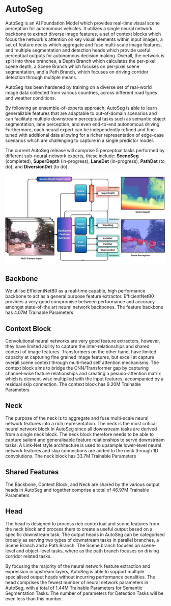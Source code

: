 
# AutoSeg

AutoSeg is an AI Foundation Model which provides real-time visual scene perception for autonomous vehicles. It utilizes a single neural network backbone to extract diverse image features, a set of context blocks which focus the network's attention on key visual elements within input images, a set of feature necks which aggregate and fuse multi-scale image features, and multiple segmentation and detection heads which provide useful perceptual outputs for autonomous decision making. Overall, the network is split into three branches, a Depth Branch which calculates the per-pixel scene depth, a Scene Branch which focuses on per-pixel scene segmentation, and a Path Branch, which focuses on driving corridor detection through multiple means.

AutoSeg has been hardened by training on a diverse set of real-world image data collected from various countries, across different road types and weather conditions.

By following an ensemble-of-experts approach, AutoSeg is able to learn generalizble features that are adaptable to out-of-domain scenarios and can facilitate multiple downstream perceptual tasks such as semantic object segmentation, lane perception, and even end-to-end autonomous driving. Furthermore, each neural expert can be independently refined and fine-tuned with additional data allowing for a richer representation of edge-case scenarios which are challenging to capture in a single predictor model.

The current AutoSeg release will comprise 5 perceptual tasks performed by different sub-neural-network experts, these include: **SceneSeg** (completed), **SuperDepth** (in-progress), **LaneDet** (in-progress), **PathDet** (to do), and **DiversionDet** (to do).

![Autoseg Network Diagram](../Diagrams/AutoSeg.jpg)

## Backbone
We utilise EfficientNetB0 as a real-time capable, high performance backbone to act as a general purpose feature extractor. EfficientNetB0 provides a very good compromise between performance and accuracy amongst state-of-the art neural network backbones. The feature backbone has 4.07M Trainable Parameters

## Context Block
Convolutional neural networks are very good feature extractors, however, they have limited ability to capture the inter-relationships and shared context of image features. Transformers on the other hand, have limited capacity at capturing fine grained image features, but excell at capture overall scene context through multi-head self attention mechanisms. The context block aims to bridge the CNN/Transformer gap by capturing channel-wise feature relationships and creating a pesudo-attention matrix which is element-wise multiplied with the input features, accompanied by a residual skip connection. The context block has 9.20M Trainable Parameters

## Neck
The purpose of the neck is to aggregate and fuse multi-scale neural network features into a rich representation. The neck is the most critical neural network block in AutoSeg since all downstream tasks are derived from a single neck block. The neck block therefore needs to be able to capture salient and generalisable feature relationships to serve downstream tasks. A Link-Net style architecture is used to upsample lower-level neural network features and skip connections are added to the neck through 1D convolutions. The neck block has 33.7M Trainable Parameters

## Shared Features
The Backbone, Context Block, and Neck are shared by the various output heads in AutoSeg and together comprise a total of 46.97M Trainable Parameters

## Head
The head is designed to process rich contextual and scene features from the neck block and process them to create a useful output based on a specific downstream task. The output heads in AutoSeg can be categorised broadly as serving two types of downstream tasks in parallel branches, a Scene Branch and a Path Branch. The Scene branch focuses on scene-level and object-level tasks, where as the path branch focuses on driving corridor related tasks. 

By focusing the majority of the neural network feature extraction and expression in upstream layers, AutoSeg is able to support multiple specialised output heads without incurring performance penalities. The head comprises the fewest number of neural network parameters in AutoSeg, with a total of 1.44M Trainable Parameters for Semantic Segmentation Tasks. The number of parameters for Detection Tasks will be even less than this number.
